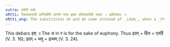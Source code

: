 ```yaml
---
sutra: एतेतौ रथोः
vRtti: रेफथकारादौ प्राग्दिशीये प्रत्यये परत इदम एतेतावादेशौ भवतः । इशोपवादः ॥
vRtti_eng: The substitutes एत and इत come instead of _idam_, when a _Pragdisiya_ affix beginning with र and थ respectively follows.
---
```

This debars इश् ॥ The अ in र is for the sake of euphony. Thus इदम् + र्हिल = एतर्हि (V. 3. 16); इदम् + थमु = इत्थम् (V. 3. 24).  

